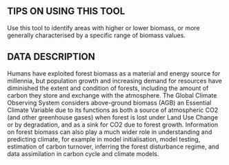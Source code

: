 ## TIPS ON USING THIS TOOL
Use this tool to identify areas with higher or lower biomass, or more generally characterised by a specific range of biomass values.

## DATA DESCRIPTION
Humans have exploited forest biomass as a material and energy source for millennia, but population growth and increasing demand for resources have diminished the extent and condition of forests, including the amount of carbon they store and exchange with the atmosphere.
The Global Climate Observing System considers above-ground biomass (AGB) an Essential Climate Variable due to its functions as both a source of atmospheric CO2 (and other greenhouse gases) when forest is lost under Land Use Change or by degradation, and as a sink for CO2 due to forest growth.
Information on forest biomass can also play a much wider role in understanding and predicting climate, for example in model initialisation, model testing, estimation of carbon turnover, inferring the forest disturbance regime, and data assimilation in carbon cycle and climate models.
